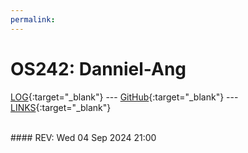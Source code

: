 ```yaml
---
permalink:
---
```


# OS242: Danniel-Ang

[LOG](TXT/mylog.txt){:target="_blank"} --- [GitHub](https://github.com/Danniel-Ang/os242/){:target="_blank"} --- [LINKS](LINKS/){:target="_blank"}

<br>
#### REV: Wed 04 Sep 2024 21:00
<br>

